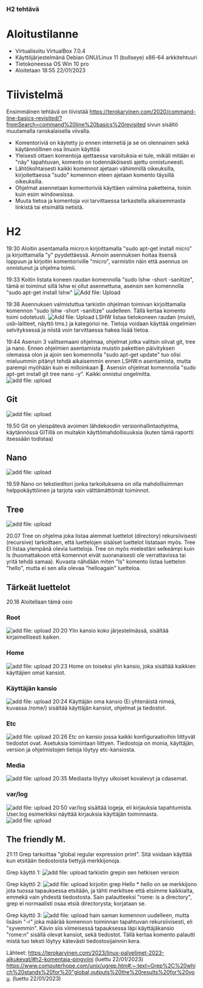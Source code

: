 ### H2 tehtävä

# Aloitustilanne
- Virtualisoitu VirtualBox 7.0.4
- Käyttöjärjestelmänä Debian GNU/Linux 11 (bullseye) x86-64 arkkitehtuuri 
- Tietokoneessa OS Win 10 pro 
- Aloitetaan 18:55 22/01/2023

# Tiivistelmä  
Ensimmäinen tehtävä on tiivistää https://terokarvinen.com/2020/command-line-basics-revisited/?fromSearch=command%20line%20basics%20revisited sivun sisältö muutamalla
ranskalaisella viivalla.

- Komentoriviä on käytetty jo ennen internetiä ja se on olennainen sekä käytännöllinen osa linuxin käyttöä
- Yleisesti ottaen komentoja ajettaessa varoituksia ei tule, mikäli mitään ei "näy" tapahtuvan, komento on todennäköisesti ajettu onnistuneesti.
- Lähtökohtaisesti kaikki komennot ajetaan vähimmillä oikeuksilla, kirjoitettaessa "sudo" komennon eteen ajetaan komento täysillä oikeuksilla.
- Ohjelmat asennetaan komentoriviä käyttäen valmiina paketteina, toisin kuin esim windowsissa.
- Muuta tietoa ja komentoja voi tarvittaessa tarkastella aikaisemmasta linkistä tai etsimällä netistä.


# H2

19:30 Aloitin asentamalla micro:n kirjoittamalla "sudo apt-get install micro" ja kirjoittamalla "y" pyydettäessä. Annoin asennuksen hoitaa itsensä loppuun ja kirjoitin komentoriville "micro", varmistin näin että asennus on onnistunut ja ohjelma toimii. 

19:33 Koitin listata koneen raudan komennolla "sudo lshw -short -sanitize", tämä ei toiminut sillä lshw ei ollut asennettuna, asensin sen komennolla "sudo apt-get install lshw"
![Add file: Upload](H2Kuva1.jpg)

19:38 Asennuksen valmistuttua tarkistin ohjelman toimivan kirjoittamalla komennon "sudo lshw -short -sanitize" uudelleen. Tällä kertaa komento toimi odotetusti.
![Add file: Upload](H2Kuva2.jpg)
LSHW listaa tietokoneen raudan (muisti, usb-laitteet, näyttö tms.) ja kategorioi ne. Tietoja voidaan käyttää ongelmien selvityksessä ja niistä voin tarvittaessa hakea lisää tietoa.

19:44 Asensin 3 valitsemaani ohjelmaa, ohjelmat jotka valitsin olivat git, tree ja nano. Ennen ohjelmien asentamista muistin pakettien päivityksen olemassa olon ja ajoin sen komennolla "sudo apt-get update" tuo olisi mieluummin pitänyt tehdä aikaisemmin ennen LSHW:n asentamista, mutta parempi myöhään kuin ei milloinkaan 🙂.
Asensin ohjelmat komennolla "sudo apt-get install git tree nano -y". Kaikki onnistui ongelmitta.
![add file: upload](H2Kuva3.jpg)

## Git
![add file: upload](H2Kuva4.jpg)

19.50 Git on yleispätevä avoimen lähdekoodin versionhallintaohjelma, käytännössä GITillä on muitakin käyttömahdollisuuksia (kuten tämä raportti itsessään todistaa)

## Nano
![add file: upload](H2Kuva5.jpg)

19.59 Nano on tekstieditori jonka tarkoituksena on olla mahdollisimman helppokäyttöinen ja tarjota vain välttämättömät toiminnot.

## Tree
![add file: upload](H2Kuva6.jpg)

20.07 Tree on ohjelma joka listaa alemmat luettelot (directory) rekursiivisesti (recursive) tarkoittaen, että luettelojen sisäiset luettelot listataan myös. Tree EI listaa ylempänä olevia luetteloja. Tree on myös mielestäni selkeämpi kuin ls (huomattakoon että komennot eivät suoranaisesti ole verrattavissa tai yritä tehdä samaa). Kuvasta nähdään miten "ls" komento listaa luettelon "hello", mutta ei sen alla olevaa "helloagain" luetteloa. 


## Tärkeät luettelot
20.18 Aloitellaan tämä osio

### Root 
![add file: upload](H2Kuva7.jpg)
20:20 Ylin kansio koko järjestelmässä, sisältää kirjaimellisesti kaiken.

### Home
![add file: upload](H2Kuva8.jpg)
20:23 Home on toiseksi ylin kansio, joka sisältää kaikkien käyttäjien omat kansiot. 

### Käyttäjän kansio
![add file: upload](H2Kuva9.jpg)
20:24 Käyttäjän oma kansio (Ei yhtenäistä nimeä, kuvassa /rome/) sisältää käyttäjän kansiot, ohjelmat ja tiedostot. 

### Etc
![add file: upload](H2Kuva10.jpg)
20:26 Etc on kansio jossa kaikki konfiguraatioihin liittyvät tiedostot ovat. Asetuksia toimintaan liittyen. Tiedostoja on monia, käyttäjän, version ja ohjelmistojen tietoja löytyy etc-kansiosta.

### Media
![add file: upload](H2Kuva11.jpg)
20:35 Mediasta löytyy ulkoiset kovalevyt ja cdasemat.

### var/log
![add file: upload](H2Kuva12.jpg)
20:50 var/log sisältää logeja, eli kirjauksia tapahtumista. User.log esimerkiksi näyttää kirjauksia käyttäjän toiminnasta. ![add file: upload](H2Kuva13.jpg)


## The friendly M.

21:11 Grep tarkoittaa "global regular expression print". Sitä voidaan käyttää kun etsitään tiedostoista tiettyjä merkkijonoja.  

Grep käyttö 1: ![add file: upload](H2Kuva14.jpg) tarkistin grepin sen hetkisen version

Grep käyttö 2: ![add file: upload](H2Kuva15.jpg) kirjoitin grep Hello * hello on se merkkijono jota tuossa tapauksessa etsitään, ja tähti merkitsee että etsimme kaikkialta, emmekä vain yhdestä tiedostosta. Sain palautteeksi "rome: is a directory", grep ei normaalisti osaa etsiä directorysta; korjataan se.

Grep käyttö 3: ![add file: upload](H2Kuva16.jpg) hain saman komennon uudelleen, mutta lisäsin "-r" joka määrää komennon toiminnan tapahtuvan rekursiivisesti, eli "syvemmin". Kävin siis viimeisessä tapauksessa läpi käyttäjäkansio "rome:n" sisällä olevat kansiot, sekä tiedostot. Tällä kertaa komento palautti mistä tuo teksti löytyy kätevästi tiedostosijainnin kera.





Lähteet: 
https://terokarvinen.com/2023/linux-palvelimet-2023-alkukevat/#h2-komentaja-pingviini (luettu 22/01/2023)
https://www.computerhope.com/unix/ugrep.htm#:~:text=Grep%2C%20which%20stands%20for%20"global,outputs%20the%20results%20for%20you. (luettu 22/01/2023)


